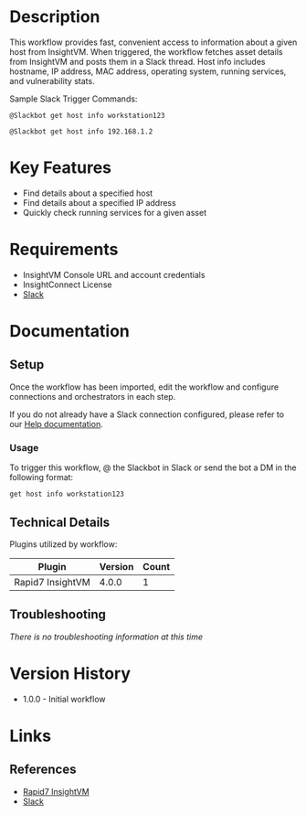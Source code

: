 # Description

This workflow provides fast, convenient access to information about a given host from InsightVM. When triggered, the workflow fetches asset details from InsightVM and posts them in a Slack thread. Host info includes hostname, IP address, MAC address, operating system, running services, and vulnerability stats.

Sample Slack Trigger Commands: 

`@Slackbot get host info workstation123`

`@Slackbot get host info 192.168.1.2`

# Key Features

* Find details about a specified host
* Find details about a specified IP address
* Quickly check running services for a given asset

# Requirements

* InsightVM Console URL and account credentials
* InsightConnect License
* [Slack](https://insightconnect.help.rapid7.com/docs/configure-slack-for-chatops)


# Documentation

## Setup

Once the workflow has been imported, edit the workflow and configure connections and orchestrators in each step.

If you do not already have a Slack connection configured, please refer to our [Help documentation](https://insightconnect.help.rapid7.com/docs/configure-slack-for-chatops).

### Usage

To trigger this workflow, @ the Slackbot in Slack or send the bot a DM in the following format:

`get host info workstation123`

## Technical Details

Plugins utilized by workflow:

|Plugin|Version|Count|
|----|----|--------|
|Rapid7 InsightVM|4.0.0|1|

## Troubleshooting

_There is no troubleshooting information at this time_

# Version History

* 1.0.0 - Initial workflow

# Links

## References

* [Rapid7 InsightVM](https://www.rapid7.com/products/insightvm)
* [Slack](https://slack.com)
